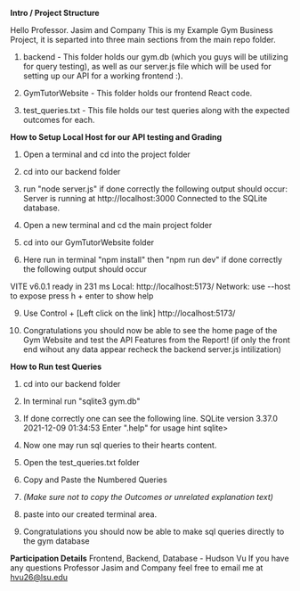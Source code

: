 ****Intro / Project Structure****

Hello Professor. Jasim and Company 
This is my Example Gym Business Project, it is separted into three main sections from the main repo folder.

1. backend - This folder holds our gym.db (which you guys will be utilizing for query testing), as well as our server.js file which will be used for setting up our API for a working frontend :).

2. GymTutorWebsite - This folder holds our frontend React code.

3. test_queries.txt - This file holds our test queries along with the expected outcomes for each.



****How to Setup Local Host for our API testing and Grading****
1. Open a terminal and cd into the project folder

2. cd into our backend folder
  
4. run "node server.js"
   if done correctly the following output should occur:
   Server is running at http://localhost:3000
   Connected to the SQLite database.

5. Open a new terminal and cd the main project folder
   
7.  cd into our GymTutorWebsite folder

8. Here run in terminal "npm install" then "npm run dev"
  if done correctly the following output should occur

  VITE v6.0.1  ready in 231 ms
  Local:   http://localhost:5173/
  Network: use --host to expose
  press h + enter to show help

9. Use Control + [Left click on the link] http://localhost:5173/

10. Congratulations you should now be able to see the home page of the Gym Website and test the API Features from the Report! (if only the front end wihout any data appear recheck the backend server.js intilization)


****How to Run test Queries****

1. cd into our backend folder

2. In terminal run "sqlite3 gym.db"

3. If done correctly one can see the following line.
  SQLite version 3.37.0 2021-12-09 01:34:53
  Enter ".help" for usage hint
  sqlite>

4. Now one may run sql queries to their hearts content.

5. Open the test_queries.txt folder

6. Copy and Paste the Numbered Queries
7. *(Make sure not to copy the Outcomes or unrelated explanation text)*

8. paste into our created terminal area.

9. Congratulations you should now be able to make sql queries directly to the gym database 

****Participation Details****
Frontend, Backend, Database - Hudson Vu
If you have any questions Professor Jasim and Company feel free to email me at hvu26@lsu.edu
